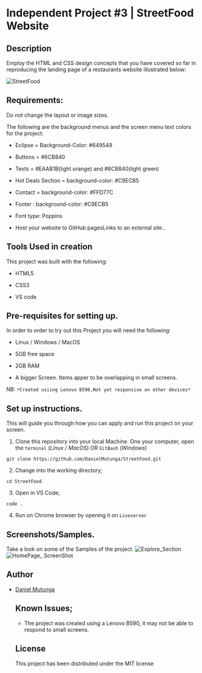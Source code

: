 # Independent Project #3 | StreetFood Website

## Description

Employ the HTML and CSS design concepts that you have covered so far in reproducing the landing page of a restaurants website illustrated below:

![StreetFood](https://github.com/DanielMutunga/StreetFood/assets/122822041/4364484f-8be4-4b69-96fd-354a2bd25f5d)

## Requirements:
Do not change the layout or image sizes.

The following are the background menus and the screen menu text colors for the project:

- Eclipse =  Background-Color: #649549

- Buttons = #6CB840

- Texts = #EAAB1B(light orange)  and  #6CB840(light green)

- Hot Deals Section = background-color: #C9ECB5

- Contact = background-color: #FFD77C

- Footer : background-color: #C9ECB5

- Font type: Poppins

- Host your website to  GitHub pagesLinks to an external site..

## Tools Used in creation

This project was built with the following:

- HTML5

- CSS3

- VS code 

## Pre-requisites for setting up.

In order to order to try out this Project you will need the following:

- Linux / Windows / MacOS

- 5GB free space

- 2GB RAM

- A bigger Screen. Items apper to be overlapping in small screens.

NB: `*Created usiing Lenovo B590,Not yet responsive on other devices*`

## Set up instructions.

This will guide you through how you can apply and run this project on your screen.

1. Clone this repository into your local Machine. One your computer, open the `terminal` (*Linux / MacOS*) OR `GitBash` (*Windows*)

```
git clone https://github.com/DanielMutunga/StreetFood.git
```
2. Change into the working directory;

```
cd StreetFood
```
3. Open in VS Code;
```
code .
```
4. Run on Chrome browser by opening it on `Liveserver`

## Screenshots/Samples.

Take a look on some of the Samples of the project.
![Explore_Section](https://github.com/DanielMutunga/StreetFood/assets/122822041/56c5f99e-d504-4e49-9e40-8d7a3ecaf360)
![HomePage_ ScreenShot](https://github.com/DanielMutunga/StreetFood/assets/122822041/b53d11f8-9c93-4651-b6c1-8bf043d30f76)

## Author

- [Daniel Mutunga](https://github.com/DanielMutunga)

  ## Known Issues;

  - The project was created using a Lenovo B590, it may not be able to respond to small screens.
 
  ## License

  This project has been distributed under the MIT license

  ```

  ```

